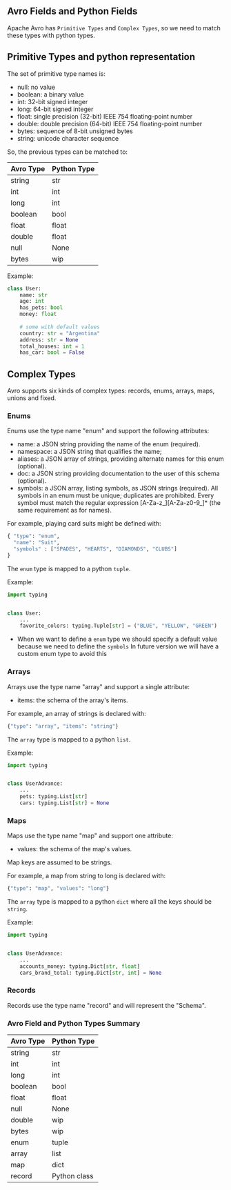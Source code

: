 ## Avro Fields and Python Fields

Apache Avro has `Primitive Types` and `Complex Types`, so we need to match these types with python types.

## Primitive Types and python representation

The set of primitive type names is:

* null: no value
* boolean: a binary value
* int: 32-bit signed integer
* long: 64-bit signed integer
* float: single precision (32-bit) IEEE 754 floating-point number
* double: double precision (64-bit) IEEE 754 floating-point number
* bytes: sequence of 8-bit unsigned bytes
* string: unicode character sequence

So, the previous types can be matched to:

| Avro Type | Python Type |
|-----------|-------------|
| string    |     str     |
| int       |     int     |
| long      |     int     |
| boolean   |     bool    |
| float     |     float   |
| double    |     float   |
| null      |     None    |
| bytes     |     wip     |

Example:

```python
class User:
    name: str
    age: int
    has_pets: bool
    money: float
    
    # some with default values
    country: str = "Argentina"
    address: str = None
    total_houses: int = 1
    has_car: bool = False
```


## Complex Types

Avro supports six kinds of complex types: records, enums, arrays, maps, unions and fixed.

### Enums

Enums use the type name "enum" and support the following attributes:

* name: a JSON string providing the name of the enum (required).
* namespace: a JSON string that qualifies the name;
* aliases: a JSON array of strings, providing alternate names for this enum (optional).
* doc: a JSON string providing documentation to the user of this schema (optional).
* symbols: a JSON array, listing symbols, as JSON strings (required). All symbols in an enum must be unique; duplicates are prohibited. Every symbol must match the regular expression [A-Za-z_][A-Za-z0-9_]* (the same requirement as for names).

For example, playing card suits might be defined with:

```python
{ "type": "enum",
  "name": "Suit",
  "symbols" : ["SPADES", "HEARTS", "DIAMONDS", "CLUBS"]
}
```

The `enum` type is mapped to a python `tuple`.

Example:

```python
import typing


class User:
    ...
    favorite_colors: typing.Tuple[str] = ("BLUE", "YELLOW", "GREEN")
```

* When we want to define a `enum` type we should specify a default value because we need to define the `symbols`
  In future version we will have a custom enum type to avoid this

### Arrays

Arrays use the type name "array" and support a single attribute:

* items: the schema of the array's items.

For example, an array of strings is declared with:

```python
{"type": "array", "items": "string"}
```

The `array` type is mapped to a python `list`.

Example:

```python
import typing


class UserAdvance:
    ...
    pets: typing.List[str]
    cars: typing.List[str] = None
```

### Maps

Maps use the type name "map" and support one attribute:

* values: the schema of the map's values.

Map keys are assumed to be strings.

For example, a map from string to long is declared with:

```python
{"type": "map", "values": "long"}
```

The `array` type is mapped to a python `dict` where all the keys should be `string`.

Example:

```python
import typing


class UserAdvance:
    ...
    accounts_money: typing.Dict[str, float]
    cars_brand_total: typing.Dict[str, int] = None
```

### Records

Records use the type name "record" and will represent the "Schema".


### Avro Field and Python Types Summary

| Avro Type | Python Type |
|-----------|-------------|
| string    |     str     |
| int       |     int     |
| long      |     int     |
| boolean   |     bool    |
| float     |     float   |
| null      |     None    |
| double    |     wip     |
| bytes     |     wip     |
| enum      |     tuple   |
| array     |     list    |
| map       |     dict    |
| record    | Python class|



